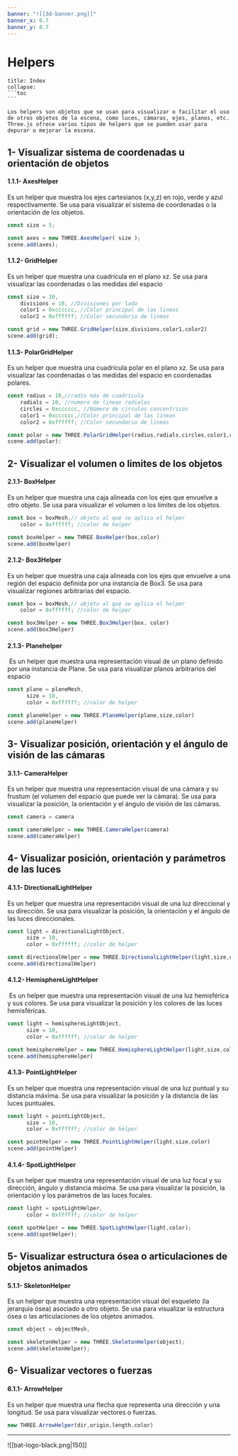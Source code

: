 ```yaml
---
banner: "![[3d-banner.png]]"
banner_x: 0.7
banner_y: 0.7
---
```


# Helpers 
````ad-info
title: Index
collapse: 
```toc
```

````

````ad-abstract
Los helpers son objetos que se usan para visualizar o facilitar el uso de otros objetos de la escena, como luces, cámaras, ejes, planos, etc. Three.js ofrece varios tipos de helpers que se pueden usar para depurar o mejorar la escena.
````

## 1-  Visualizar sistema de coordenadas u orientación de objetos
#### 1.1.1-  AxesHelper
Es un helper que muestra los ejes cartesianos (x,y,z) en rojo, verde y azul respectivamente. Se usa para visualizar el sistema de coordenadas o la orientación de los objetos.
```js
const size = 5;

const axes = new THREE.AxesHelper( size );
scene.add(axes);
```

#### 1.1.2-  GridHelper
Es un helper que muestra una cuadrícula en el plano xz. Se usa para visualizar las coordenadas o las medidas del espacio
```js
const size = 10,
	divisions = 10, //Divisiones por lado
	color1 = 0xcccccc, //Color principal de las lineas
	color2 = 0xffffff; //Color secundario de lineas

const grid = new THREE.GridHelper(size,divisions,color1,color2)
scene.add(grid);
```

#### 1.1.3-  PolarGridHelper
Es un helper que muestra una cuadrícula polar en el plano xz. Se usa para visualizar las coordenadas o las medidas del espacio en coordenadas polares.
```js
const radius = 10,//radio máx de cuadrícula
	radials = 10, //numero de lineas radiales
	circles = 0xcccccc, //Número de circulos concentricos
	color1 = 0xcccccc,//Color principal de las lineas
	color2 = 0xffffff; //Color secundario de lineas

const polar = new THREE.PolarGridHelper(radius,radials,circles,color1,color2);
scene.add(polar);
```
## 2-  Visualizar el volumen o limites de los objetos
#### 2.1.1-  BoxHelper
Es un helper que muestra una caja alineada con los ejes que envuelve a otro objeto. Se usa para visualizar el volumen o los límites de los objetos.
```js
const box = boxMesh,// objeto al que se aplica el helper
	color = 0xffffff; //color de helper

const boxHelper = new THREE.BoxHelper(box,color)
scene.add(boxHelper)
````

#### 2.1.2-  Box3Helper
Es un helper que muestra una caja alineada con los ejes que envuelve a una región del espacio definida por una instancia de Box3. Se usa para visualizar regiones arbitrarias del espacio.
```js
const box = boxMesh,// objeto al que se aplica el helper
	color = 0xffffff; //color de helper

const box3Helper = new THREE.Box3Helper(box, color)
scene.add(box3Helper)
````

#### 2.1.3-  Planehelper
 Es un helper que muestra una representación visual de un plano definido por una instancia de Plane. Se usa para visualizar planos arbitrarios del espacio
```js
const plane = planeMesh,
	  size = 10,
	  color = 0xffffff; //color de helper

const planeHelper = new THREE.PlaneHelper(plane,size,color)
scene.add(planeHelper)
````

## 3-  Visualizar posición, orientación y el ángulo de visión de las cámaras
#### 3.1.1-  CameraHelper
Es un helper que muestra una representación visual de una cámara y su frustum (el volumen del espacio que puede ver la cámara). Se usa para visualizar la posición, la orientación y el ángulo de visión de las cámaras.
```js
const camera = camera

const cameraHelper = new THREE.CameraHelper(camera)
scene.add(cameraHelper)
````



## 4-  Visualizar posición, orientación y parámetros de las luces
#### 4.1.1-  DirectionalLightHelper
Es un helper que muestra una representación visual de una luz direccional y su dirección. Se usa para visualizar la posición, la orientación y el ángulo de las luces direccionales.
```js
const light = directionalLightObject,
	  size = 10,
	  color = 0xffffff; //color de helper

const directionalHelper = new THREE.DirectionalLightHelper(light,size,color)
scene.add(directionalHelper)
````

#### 4.1.2-  HemisphereLightHelper
 Es un helper que muestra una representación visual de una luz hemisférica y sus colores. Se usa para visualizar la posición y los colores de las luces hemisféricas.
```js
const light = hemisphereLightObject,
	  size = 10,
	  color = 0xffffff; //color de helper

const hemisphereHelper = new THREE.HemisphereLightHelper(light,size,color)
scene.add(hemisphereHelper)
````

#### 4.1.3-  PointLightHelper
Es un helper que muestra una representación visual de una luz puntual y su distancia máxima. Se usa para visualizar la posición y la distancia de las luces puntuales.
```js
const light = pointLightObject,
	  size = 10,
	  color = 0xffffff; //color de helper

const pointHelper = new THREE.PointLightHelper(light,size,color)
scene.add(pointHelper)
````

#### 4.1.4-  SpotLightHelper
Es un helper que muestra una representación visual de una luz focal y su dirección, ángulo y distancia máxima. Se usa para visualizar la posición, la orientación y los parámetros de las luces focales.
```js
const light = spotLightHelper,
	  color = 0xffffff; //color de helper

const spotHelper = new THREE.SpotLightHelper(light,color);
scene.add(spotHelper);
````



## 5-  Visualizar estructura ósea o articulaciones de objetos animados
#### 5.1.1-  SkeletonHelper
Es un helper que muestra una representación visual del esqueleto (la jerarquía ósea) asociado a otro objeto. Se usa para visualizar la estructura ósea o las articulaciones de los objetos animados.
```js
const object = objectMesh,

const skeletonHelper = new THREE.SkeletonHelper(object);
scene.add(skeletonHelper);
````

## 6-  Visualizar vectores o fuerzas
#### 6.1.1-  ArrowHelper
Es un helper que muestra una flecha que representa una dirección y una longitud. Se usa para visualizar vectores o fuerzas.
```js file:"👾ArrowHelper" hl:error:
new THREE.ArrowHelper(dir,origin,length,color)
```

<hr class="finale">

![[bat-logo-black.png|150]]




